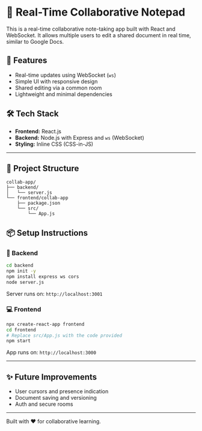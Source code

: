 # 📝 Real-Time Collaborative Notepad

This is a real-time collaborative note-taking app built with React and WebSocket. It allows multiple users to edit a shared document in real time, similar to Google Docs.

## 🚀 Features
- Real-time updates using WebSocket (`ws`)
- Simple UI with responsive design
- Shared editing via a common room
- Lightweight and minimal dependencies

## 🛠 Tech Stack
- **Frontend:** React.js
- **Backend:** Node.js with Express and `ws` (WebSocket)
- **Styling:** Inline CSS (CSS-in-JS)

---

## 📁 Project Structure

```
collab-app/
├── backend/
│   └── server.js
└── frontend/collab-app
    ├── package.json
    └── src/
        └── App.js
```

## 📦 Setup Instructions

### 🔧 Backend
```bash
cd backend
npm init -y
npm install express ws cors
node server.js
```
Server runs on: `http://localhost:3001`

### 💻 Frontend
```bash
npx create-react-app frontend
cd frontend
# Replace src/App.js with the code provided
npm start
```
App runs on: `http://localhost:3000`

---


## ✨ Future Improvements
- User cursors and presence indication
- Document saving and versioning
- Auth and secure rooms

---

Built with ❤️ for collaborative learning.